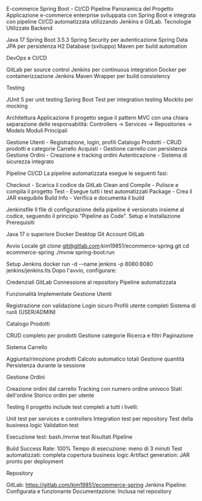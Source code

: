 E-commerce Spring Boot - CI/CD Pipeline
Panoramica del Progetto
Applicazione e-commerce enterprise sviluppata con Spring Boot e integrata con pipeline CI/CD automatizzata utilizzando Jenkins e GitLab.
Tecnologie Utilizzate
Backend

Java 17
Spring Boot 3.5.3
Spring Security per autenticazione
Spring Data JPA per persistenza
H2 Database (sviluppo)
Maven per build automation

DevOps e CI/CD

GitLab per source control
Jenkins per continuous integration
Docker per containerizzazione Jenkins
Maven Wrapper per build consistency

Testing

JUnit 5 per unit testing
Spring Boot Test per integration testing
Mockito per mocking

Architettura Applicazione
Il progetto segue il pattern MVC con una chiara separazione delle responsabilità:
Controllers -> Services -> Repositories -> Models
Moduli Principali

Gestione Utenti - Registrazione, login, profili
Catalogo Prodotti - CRUD prodotti e categorie
Carrello Acquisti - Gestione carrello con persistenza
Gestione Ordini - Creazione e tracking ordini
Autenticazione - Sistema di sicurezza integrato

Pipeline CI/CD
La pipeline automatizzata esegue le seguenti fasi:

Checkout - Scarica il codice da GitLab
Clean and Compile - Pulisce e compila il progetto
Test - Esegue tutti i test automatizzati
Package - Crea il JAR eseguibile
Build Info - Verifica e documenta il build

Jenkinsfile
Il file di configurazione della pipeline è versionato insieme al codice, seguendo il principio "Pipeline as Code".
Setup e Installazione
Prerequisiti

Java 17 o superiore
Docker Desktop
Git
Account GitLab

Avvio Locale
git clone git@gitlab.com:kim19851/ecommerce-spring.git
cd ecommerce-spring
./mvnw spring-boot:run

Setup Jenkins
docker run -d --name jenkins -p 8080:8080 jenkins/jenkins:lts
Dopo l'avvio, configurare:

Credenziali GitLab
Connessione al repository
Pipeline automatizzata

Funzionalità Implementate
Gestione Utenti

Registrazione con validazione
Login sicuro
Profili utente completi
Sistema di ruoli (USER/ADMIN)

Catalogo Prodotti

CRUD completo per prodotti
Gestione categorie
Ricerca e filtri
Paginazione

Sistema Carrello

Aggiunta/rimozione prodotti
Calcolo automatico totali
Gestione quantità
Persistenza durante la sessione

Gestione Ordini

Creazione ordini dal carrello
Tracking con numero ordine univoco
Stati dell'ordine
Storico ordini per utente

Testing
Il progetto include test completi a tutti i livelli:

Unit test per services e controllers
Integration test per repository
Test della business logic
Validation test

Esecuzione test:
bash./mvnw test
Risultati Pipeline

Build Success Rate: 100%
Tempo di esecuzione: meno di 3 minuti
Test automatizzati: completa copertura business logic
Artifact generation: JAR pronto per deployment

Repository

GitLab: https://gitlab.com/kim19851/ecommerce-spring
Jenkins Pipeline: Configurata e funzionante
Documentazione: Inclusa nel repository
